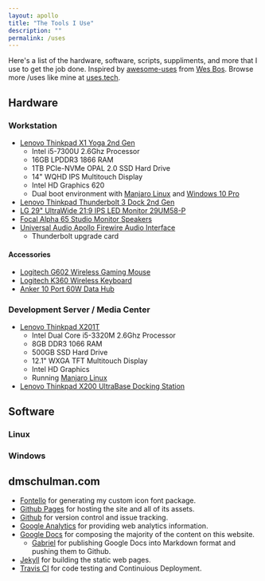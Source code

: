 ```yaml
---
layout: apollo
title: "The Tools I Use"
description: ""
permalink: /uses
---
```


Here's a list of the hardware, software, scripts, suppliments, and more that I use to get the job done. Inspired by [awesome-uses](https://github.com/wesbos/awesome-uses) from [Wes Bos](https://github.com/wesbos). Browse more /uses like mine at [uses.tech](https://uses.tech/).

## Hardware

### Workstation
* [Lenovo Thinkpad X1 Yoga 2nd Gen](https://www.lenovo.com/us/en/laptops/thinkpad/thinkpad-yoga/Thinkpad-X1-Yoga-2nd-Gen/p/22TP2TXX12Y)
    * Intel i5-7300U 2.6Ghz Processor
    * 16GB LPDDR3 1866 RAM
    * 1TB PCIe-NVMe OPAL 2.0 SSD Hard Drive
    * 14" WQHD IPS Multitouch Display
    * Intel HD Graphics 620
    * Dual boot environment with [Manjaro Linux](https://manjaro.org/) and [Windows 10 Pro](https://www.microsoft.com/en-us/p/windows-10-pro/df77x4d43rkt/)
* [Lenovo Thinkpad Thunderbolt 3 Dock 2nd Gen](https://www.lenovo.com/us/en/accessories-and-monitors/home-office/Thunderbolt-Dock-Gen-2-US/p/40AN0135US)
* [LG 29" UltraWide 21:9 IPS LED Monitor 29UM58-P](https://www.lg.com/us/monitors/lg-29UM58-P-ultrawide-monitor)
* [Focal Alpha 65 Studio Monitor Speakers](https://www.focal.com/en/pro-audio/monitoring-speakers/alpha/monitoring-speakers/alpha-65)
* [Universal Audio Apollo Firewire Audio Interface](https://www.uaudio.com/audio-interfaces/apollo.html)
    * Thunderbolt upgrade card

#### Accessories
* [Logitech G602 Wireless Gaming Mouse](https://www.logitech.com/en-ch/product/g602-wireless-gaming-mouse)
* [Logitech K360 Wireless Keyboard](https://www.logitech.com/en-us/product/keyboard-k360)
* [Anker 10 Port 60W Data Hub](https://www.anker.com/products/variant/anker-10-port-60w-data-hub/A7515111)

### Development Server / Media Center
* [Lenovo Thinkpad X201T](http://www.thinkwiki.org/wiki/Category:X201_Tablet)
    * Intel Dual Core i5-3320M 2.6Ghz Processor
    * 8GB DDR3 1066 RAM
    * 500GB SSD Hard Drive
    * 12.1" WXGA TFT Multitouch Display
    * Intel HD Graphics
    * Running [Manjaro Linux](https://manjaro.org/)
* [Lenovo Thinkpad X200 UltraBase Docking Station](https://support.lenovo.com/us/en/solutions/migr-70299)

## Software
### Linux
### Windows

## dmschulman.com
* [Fontello](http://fontello.com/) for generating my custom icon font package.
* [Github Pages](https://pages.github.com/) for hosting the site and all of its assets.
* [Github](https://github.com/) for version control and issue tracking.
* [Google Analytics](https://analytics.google.com/analytics/web/) for providing web analytics information.
* [Google Docs](https://docs.google.com/) for composing the majority of the content on this website.
   * [Gabriel](https://gsuite.google.com/marketplace/app/gabriel/502018707867) for publishing Google Docs into Markdown format and pushing them to Github.
* [Jekyll](https://jekyllrb.com/) for building the static web pages.
* [Travis CI](https://travis-ci.org/) for code testing and Continuious Deployment.
